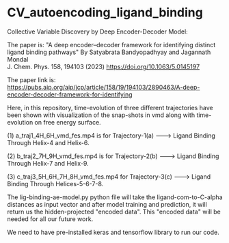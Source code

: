 # CV_autoencoding_ligand_binding
Collective Variable Discovery by Deep Encoder-Decoder Model:

The paper is:
  "A deep encoder–decoder framework for identifying distinct ligand binding pathways" 
     By Satyabrata Bandyopadhyay and Jagannath Mondal  
J. Chem. Phys. 158, 194103 (2023)
https://doi.org/10.1063/5.0145197

The paper link is:
  https://pubs.aip.org/aip/jcp/article/158/19/194103/2890463/A-deep-encoder-decoder-framework-for-identifying

Here, in this repository, time-evolution of three different trajectories have been shown
with visualization of the snap-shots in vmd along with time-evolution on 
free energy surface. 

(1) a_traj1_4H_6H_vmd_fes.mp4 is for Trajectory-1(a)    ---> Ligand Binding Through Helix-4 and Helix-6.

(2) b_traj2_7H_9H_vmd_fes.mp4 is for Trajectory-2(b)    ---> Ligand Binding Through Helix-7 and Helix-9.

(3) c_traj3_5H_6H_7H_8H_vmd_fes.mp4 for Trajectory-3(c) ---> Ligand Binding Through Helices-5-6-7-8.

The lig-binding-ae-model.py python file will take the ligand-com-to-C-alpha distances 
as input vector and after model training and prediction, it will return us the 
hidden-projected "encoded data". This "encoded data" will be needed for all our
future work.

We need to have pre-installed keras and tensorflow library to run our code.
